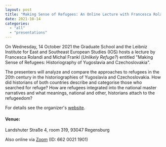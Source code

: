 ```yaml
---
layout: post
title: "Making Sense of Refugees: An Online Lecture with Francesca Rolandi and Michal Frankl"
date: 2021-10-14
categories: 
  - "all"
  - "presentations"
---
```


On Wednesday, 14 October 2021 the Graduate School and the Leibniz Institute for East and Southeast European Studies (IOS) hosts a lecture by Francesca Rolandi and Michal Frankl (_Unlikely Refuge?_) entitled "Making Sense of Refugees: Historiography of Yugoslavia and Czechoslovakia".

The presenters will analyze and compare the approaches to refugees in the 20th century in the historiographies of Yugoslavia and Czechoslovakia. How did historians of both countries describe and categorise those who searched for refuge? How are refugees integrated into the national master narratives and what meanings, national and other, historians attach to the refugeedom?

For details see the organizer's [website](https://www.gsoses-ur.de/events-and-news/detail/making-sense-of-refugees-historiography-of-yugoslavia-and-czechoslovakia?fbclid=IwAR1J6gfPR-CMs8f7kBGe7Q6OpSAcOMFdOYkDsBdRnnqNNBM1SazqDD55c2c).

#### Venue:

Landshuter Straße 4, room 319, 93047 Regensburg

Also online via [Zoom](https://uni-regensburg.zoom.us/j/66200211901) (ID: 662 0021 1901)
